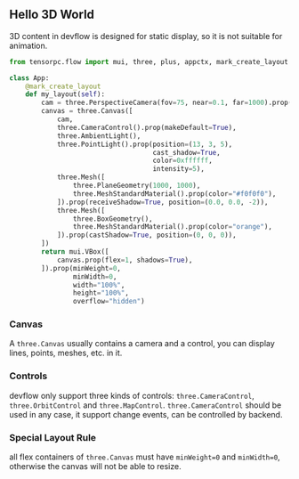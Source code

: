 ## Hello 3D World 

3D content in devflow is designed for static display, so it is not suitable for animation.

```Python
from tensorpc.flow import mui, three, plus, appctx, mark_create_layout

class App:
    @mark_create_layout
    def my_layout(self):
        cam = three.PerspectiveCamera(fov=75, near=0.1, far=1000).prop(position=(0, 0, 5))
        canvas = three.Canvas([
            cam,
            three.CameraControl().prop(makeDefault=True),
            three.AmbientLight(),
            three.PointLight().prop(position=(13, 3, 5),
                                    cast_shadow=True,
                                    color=0xffffff,
                                    intensity=5),
            three.Mesh([
                three.PlaneGeometry(1000, 1000),
                three.MeshStandardMaterial().prop(color="#f0f0f0"),
            ]).prop(receiveShadow=True, position=(0.0, 0.0, -2)),
            three.Mesh([
                three.BoxGeometry(),
                three.MeshStandardMaterial().prop(color="orange"),
            ]).prop(castShadow=True, position=(0, 0, 0)),
        ])
        return mui.VBox([
            canvas.prop(flex=1, shadows=True),
        ]).prop(minWeight=0,
                minWidth=0,
                width="100%",
                height="100%",
                overflow="hidden")

```

### Canvas

A `three.Canvas` usually contains a camera and a control, you can display lines, points, meshes, etc. in it.

### Controls

devflow only support three kinds of controls: `three.CameraControl`, `three.OrbitControl` and `three.MapControl`. `three.CameraControl` should be used in any case, it support change events, can be controlled by backend.

### Special Layout Rule 

all flex containers of `three.Canvas` must have `minWeight=0` and `minWidth=0`, otherwise the canvas will not be able to resize. 